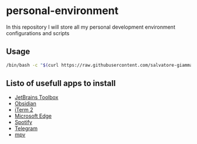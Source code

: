 # personal-environment
In this repository I will store all my personal development environment configurations and scripts

## Usage
```bash
/bin/bash -c "$(curl https://raw.githubusercontent.com/salvatore-giammanco/personal-environment/main/setup.sh)"
```

## Listo of usefull apps to install

- [JetBrains Toolbox](https://www.jetbrains.com/toolbox-app/)
- [Obsidian](https://obsidian.md/)
- [iTerm 2](https://iterm2.com/)
- [Microsoft Edge](https://www.microsoft.com/en-us/edge/download)
- [Spotify](https://www.spotify.com/it/download/other/)
- [Telegram](https://desktop.telegram.org/)
- [mpv](https://laboratory.stolendata.net/~djinn/mpv_osx/)
